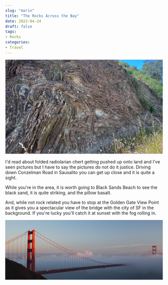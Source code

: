 ```yaml
---
slug: "marin"
title: "The Rocks Across the Bay"
date: 2022-04-24
draft: false
tags:
- Rocks
categories:
- Travel
---
```


![Folded Radiolarian Chert](folded_chert.png)

I'd read about folded radiolarian chert getting pushed up onto land and I've seen pictures but I have to say the pictures do not do it justice. Driving down Conzelman Road in Sausalito you can get up close and it is quite a sight.

While you're in the area, it is worth going to Black Sands Beach to see the black sand, it is quite striking, and the pillow basalt.

And, while not rock related you have to stop at the Golden Gate View Point as it gives you a spectacular view of the bridge with the city of SF in the background. If you're lucky you'll catch it at sunset with the fog rolling in.

![Golden Gate at Sunset](GG.png)